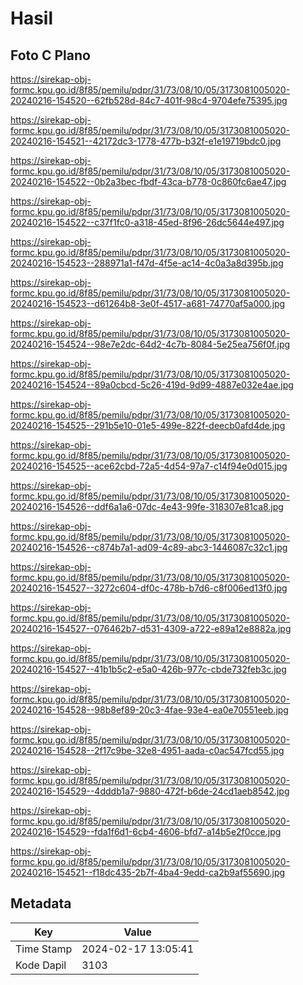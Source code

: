 # Hasil

## Foto C Plano

https://sirekap-obj-formc.kpu.go.id/8f85/pemilu/pdpr/31/73/08/10/05/3173081005020-20240216-154520--62fb528d-84c7-401f-98c4-9704efe75395.jpg

https://sirekap-obj-formc.kpu.go.id/8f85/pemilu/pdpr/31/73/08/10/05/3173081005020-20240216-154521--42172dc3-1778-477b-b32f-e1e19719bdc0.jpg

https://sirekap-obj-formc.kpu.go.id/8f85/pemilu/pdpr/31/73/08/10/05/3173081005020-20240216-154522--0b2a3bec-fbdf-43ca-b778-0c860fc6ae47.jpg

https://sirekap-obj-formc.kpu.go.id/8f85/pemilu/pdpr/31/73/08/10/05/3173081005020-20240216-154522--c37f1fc0-a318-45ed-8f96-26dc5644e497.jpg

https://sirekap-obj-formc.kpu.go.id/8f85/pemilu/pdpr/31/73/08/10/05/3173081005020-20240216-154523--288971a1-f47d-4f5e-ac14-4c0a3a8d395b.jpg

https://sirekap-obj-formc.kpu.go.id/8f85/pemilu/pdpr/31/73/08/10/05/3173081005020-20240216-154523--d61264b8-3e0f-4517-a681-74770af5a000.jpg

https://sirekap-obj-formc.kpu.go.id/8f85/pemilu/pdpr/31/73/08/10/05/3173081005020-20240216-154524--98e7e2dc-64d2-4c7b-8084-5e25ea756f0f.jpg

https://sirekap-obj-formc.kpu.go.id/8f85/pemilu/pdpr/31/73/08/10/05/3173081005020-20240216-154524--89a0cbcd-5c26-419d-9d99-4887e032e4ae.jpg

https://sirekap-obj-formc.kpu.go.id/8f85/pemilu/pdpr/31/73/08/10/05/3173081005020-20240216-154525--291b5e10-01e5-499e-822f-deecb0afd4de.jpg

https://sirekap-obj-formc.kpu.go.id/8f85/pemilu/pdpr/31/73/08/10/05/3173081005020-20240216-154525--ace62cbd-72a5-4d54-97a7-c14f94e0d015.jpg

https://sirekap-obj-formc.kpu.go.id/8f85/pemilu/pdpr/31/73/08/10/05/3173081005020-20240216-154526--ddf6a1a6-07dc-4e43-99fe-318307e81ca8.jpg

https://sirekap-obj-formc.kpu.go.id/8f85/pemilu/pdpr/31/73/08/10/05/3173081005020-20240216-154526--c874b7a1-ad09-4c89-abc3-1446087c32c1.jpg

https://sirekap-obj-formc.kpu.go.id/8f85/pemilu/pdpr/31/73/08/10/05/3173081005020-20240216-154527--3272c604-df0c-478b-b7d6-c8f006ed13f0.jpg

https://sirekap-obj-formc.kpu.go.id/8f85/pemilu/pdpr/31/73/08/10/05/3173081005020-20240216-154527--076462b7-d531-4309-a722-e89a12e8882a.jpg

https://sirekap-obj-formc.kpu.go.id/8f85/pemilu/pdpr/31/73/08/10/05/3173081005020-20240216-154527--41b1b5c2-e5a0-426b-977c-cbde732feb3c.jpg

https://sirekap-obj-formc.kpu.go.id/8f85/pemilu/pdpr/31/73/08/10/05/3173081005020-20240216-154528--98b8ef89-20c3-4fae-93e4-ea0e70551eeb.jpg

https://sirekap-obj-formc.kpu.go.id/8f85/pemilu/pdpr/31/73/08/10/05/3173081005020-20240216-154528--2f17c9be-32e8-4951-aada-c0ac547fcd55.jpg

https://sirekap-obj-formc.kpu.go.id/8f85/pemilu/pdpr/31/73/08/10/05/3173081005020-20240216-154529--4dddb1a7-9880-472f-b6de-24cd1aeb8542.jpg

https://sirekap-obj-formc.kpu.go.id/8f85/pemilu/pdpr/31/73/08/10/05/3173081005020-20240216-154529--fda1f6d1-6cb4-4606-bfd7-a14b5e2f0cce.jpg

https://sirekap-obj-formc.kpu.go.id/8f85/pemilu/pdpr/31/73/08/10/05/3173081005020-20240216-154521--f18dc435-2b7f-4ba4-9edd-ca2b9af55690.jpg


## Metadata

| Key        | Value               |
| ---------- | ------------------- |
| Time Stamp | 2024-02-17 13:05:41 |
| Kode Dapil | 3103                |



